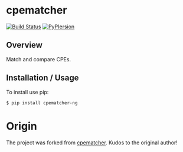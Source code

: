 # cpematcher

[![Build Status](https://travis-ci.com/alertot/cpematcher.svg?branch=master)](https://travis-ci.com/alertot/cpematcher)  [![PyPIersion](https://badge.fury.io/py/cpematcher.svg)](https://badge.fury.io/py/cpematcher)

## Overview

Match and compare CPEs.

## Installation / Usage

To install use pip:

    $ pip install cpematcher-ng



# Origin

The project was forked from [cpematcher](https://github.com/alertot/cpematcher). Kudos to the original author!
